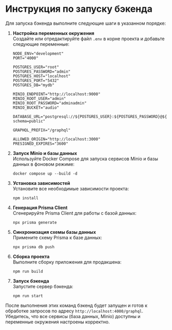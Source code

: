 # Инструкция по запуску бэкенда

Для запуска бэкенда выполните следующие шаги в указанном порядке:

1. **Настройка переменных окружения**  
   Создайте или отредактируйте файл `.env` в корне проекта и добавьте следующие переменные:  
   ```
   NODE_ENV="development"
   PORT="4000"

   POSTGRES_USER="root"
   POSTGRES_PASSWORD="admin"
   POSTGRES_HOST="localhost"
   POSTGRES_PORT="5432"
   POSTGRES_DB="mydb"

   MINIO_ENDPOINT="http://localhost:9000"
   MINIO_ROOT_USER="admin"
   MINIO_ROOT_PASSWORD="adminadmin"
   MINIO_BUCKET="audio"

   DATABASE_URL="postgresql://${POSTGRES_USER}:${POSTGRES_PASSWORD}@${POSTGRES_HOST}:${POSTGRES_PORT}/${POSTGRES_DB}?schema=public"

   GRAPHQL_PREFIX="/graphql"

   ALLOWED_ORIGIN="http://localhost:3000"
   PRESIGNED_EXPIRES="3600"
   ```

2. **Запуск Minio и базы данных**  
   Используйте Docker Compose для запуска сервисов Minio и базы данных в фоновом режиме:  
   ```
   docker compose up --build -d
   ```

3. **Установка зависимостей**  
   Установите все необходимые зависимости проекта:  
   ```
   npm install
   ```

4. **Генерация Prisma Client**  
   Сгенерируйте Prisma Client для работы с базой данных:  
   ```
   npx prisma generate
   ```

5. **Синхронизация схемы базы данных**  
   Примените схему Prisma к базе данных:  
   ```
   npx prisma db push
   ```

6. **Сборка проекта**  
   Выполните сборку приложения для продакшена:  
   ```
   npm run build
   ```

7. **Запуск бэкенда**  
   Запустите сервер бэкенда:  
   ```
   npm run start
   ```

После выполнения этих команд бэкенд будет запущен и готов к обработке запросов по адресу `http://localhost:4000/graphql`. Убедитесь, что все сервисы (база данных, Minio) доступны и переменные окружения настроены корректно.

